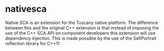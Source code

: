 nativesca
=========

Native SCA is an extension for the Tuscany native platform. The difference
between this and the original C++ extension is that instead of imposing the
use of the C++ SCA API on component developers this extension will use
dependency injection. This is made possible by the use of the SelfPortrait
reflection library for C++11
